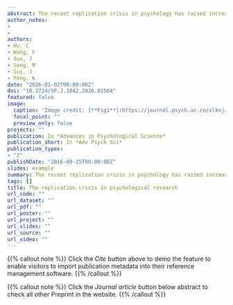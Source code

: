 ```yaml
---
abstract: The recent replication crisis in psychology has raised increasing concerns. Given that it is important for psychologists to understand the replication crisis and the consequent changes in the field, the present review aimed at providing an overview of the relevant events and highlighting the methodological reforms in psychology. First, we briefly recapitulated the events that raised doubt about reliability of psychological research. Then, we focused on a recent large-scale replication study (Reproducible Project:Psychology) and the following debates. In addition, three underlying causes of the replication crisis were examined:1) the overabundance of false positive results, which is mainly caused by the prevalence of questionable research practices, 2) publication bias, and 3) the over-reliance on Null-Hypothesis Significant Testing (NHST) and misunderstanding of p-values, which was confirmed by our survey among Chinese psychology students and academics. More importantly, the proposed solutions provided in the literature were also reviewed, e.g., shifting from NHST to alternative statistical methods and adopting new ways to enhance research integrity (i.e., pre-registration, full disclosure, and open data and materials of studies). Finally, we call for joint efforts by policy makers, researchers and educators to solve the replication crisis.
author_notes:
- 
- 
authors:
- Hu, C
- Wang, F
- Guo, J
- Song, M
- Sui, J
- Peng, K
date: "2016-01-02T00:00:00Z"
doi: "10.3724/SP.J.1042.2016.01504"
featured: false
image:
  caption: 'Image credit: [**Fig1**](https://journal.psych.ac.cn/xlkxjz/EN/10.3724/SP.J.1042.2016.01504)'
  focal_point: ""
  preview_only: false
projects: ""
publication: In *Advances in Psychological Science*
publication_short: In *Adv Psych Sci*
publication_types: 
- "2"
publishDate: "2016-09-15T00:00:00Z"
slides: example
summary: The recent replication crisis in psychology has raised increasing concerns. Given that it is important for psychologists to understand the replication crisis and the consequent changes in the field, the present review aimed at providing an overview of the relevant events and highlighting the methodological reforms in psychology. 
tags: []
title: The replication crisis in psychological research
url_code: ""
url_dataset: ""
url_pdf: ""
url_poster: ""
url_project: ""
url_slides: ""
url_source: ""
url_video: ""
---
```


{{% callout note %}}
Click the _Cite_ button above to demo the feature to enable visitors to import publication metadata into their reference management software.
{{% /callout %}}

{{% callout note %}}
Click the _Journal article_ button below abstract to check all other Preprint in the website.
{{% /callout %}}

